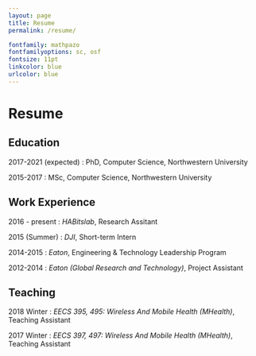 ```yaml
---
layout: page
title: Resume
permalink: /resume/

fontfamily: mathpazo
fontfamilyoptions: sc, osf
fontsize: 11pt
linkcolor: blue
urlcolor: blue
---
```



# Resume



Education
---------

2017-2021 (expected)
:   PhD, Computer Science, Northwestern University


2015-2017
:   MSc, Computer Science, Northwestern University

Work Experience
----------

2016 - present
:   *HABitslab*, Research Assitant

2015 (Summer)
:   *DJI*, Short-term Intern 


2014-2015
:   *Eaton*, Engineering & Technology Leadership Program



2012-2014
:   *Eaton (Global Research and Technology)*, Project Assistant


Teaching
----------

2018 Winter
:   *EECS 395, 495: Wireless And Mobile Health (MHealth)*, Teaching Assistant

2017 Winter
:   *EECS 397, 497: Wireless And Mobile Health (MHealth)*, Teaching Assistant


